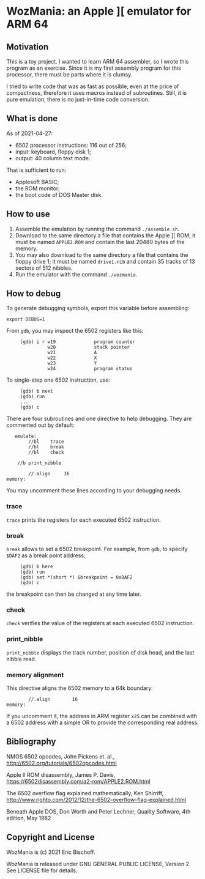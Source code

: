 # WozMania: an Apple ][ emulator for ARM 64

## Motivation

This is a toy project. I wanted to learn ARM 64 assembler, so I wrote this
program as an exercise. Since it is my first assembly program for this
processor, there must be parts where it is clumsy.

I tried to write code that was as fast as possible, even at the price of
compactness, therefore it uses macros instead of subroutines. Still, it is
pure emulation, there is no just-in-time code conversion.


## What is done

As of 2021-04-27:

* 6502 processor instructions: 116 out of 256;
* input: keyboard, floppy disk 1;
* output: 40 column text mode.

That is sufficient to run:
* Applesoft BASIC;
* the ROM monitor;
* the boot code of DOS Master disk.


## How to use

1. Assemble the emulation by running the command `./assemble.sh`.
2. Download to the same directory a file that contains the
   Apple ][ ROM; it must be named `APPLE2.ROM` and contain the
   last 20480 bytes of the memory.
3. You may also download to the same directory a file that contains
   the floppy drive 1; it must be named `drive1.nib` and contain
   35 tracks of 13 sectors of 512 nibbles.
4. Run the emulator with the command `./wozmania`.


## How to debug

To generate debugging symbols, export this variable before assembling:
```
export DEBUG=1
```

From `gdb`, you may inspect the 6502 registers like this:
```
     (gdb) i r w19              program counter
               w20              stack pointer
               w21              A
               w22              X
               w23              Y
               w24              program status
```

To single-step one 6502 instruction, use:
```
     (gdb) b next
     (gdb) run
     ...
     (gdb) c
```

There are four subroutines and one directive to help debugging.
They are commented out by default:
```
   emulate:
        //bl    trace
        //bl    break
        //bl    check

	//b	print_nibble

        //.align     16
memory:
```

You may uncomment these lines according to your debugging needs.

### trace

`trace` prints the registers for each executed 6502 instruction.

### break

`break` allows to set a 6502 breakpoint. For example, from `gdb`, to specify
`$DAF2` as a break point address:
```
     (gdb) b here
     (gdb) run
     (gdb) set *(short *) &breakpoint = 0xDAF2
     (gdb) c
```
the breakpoint can then be changed at any time later.

### check

`check` verifies the value of the registers at each executed 6502 instruction.

### print_nibble

`print_nibble` displays the track number, position of disk head, and the last nibble read.

### memory alignment

This directive aligns the 6502 memory to a 64k boundary:
```
        //.align        16
memory:
```

If you uncomment it, the address in ARM register `x25` can be combined with a
6502 address with a simple OR to provide the corresponding real address.


## Bibliography

NMOS 6502 opcodes,
John Pickens et. al.,
http://6502.org/tutorials/6502opcodes.html

Apple II ROM disassembly,
James P. Davis,
https://6502disassembly.com/a2-rom/APPLE2.ROM.html

The 6502 overflow flag explained mathematically,
Ken Shirriff,
http://www.righto.com/2012/12/the-6502-overflow-flag-explained.html

Beneath Apple DOS,
Don Worth and Peter Lechner,
Quality Software, 4th edition, May 1982


## Copyright and License

WozMania is (c) 2021 Eric Bischoff.

WozMania is released under GNU GENERAL PUBLIC LICENSE, Version 2.
See LICENSE file for details.
